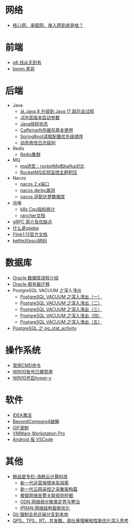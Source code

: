 # 网络
- [核心网、承载网、接入网到底是啥？](https://zhuanlan.zhihu.com/p/661939774)


# 前端
- [g6 线从无到有](https://antv-g6.gitee.io/zh/docs/manual/middle/animation#%E7%BA%BF%E4%BB%8E%E6%97%A0%E5%88%B0%E6%9C%897)
- [bpmn 差异](https://demo.bpmn.io/diff)


# 后端
- Java
	- [从 Java 8 升级到 Java 17 踩坑全过程](https://zhuanlan.zhihu.com/p/581538315)
	- [JDK高版本启动参数](https://zhuanlan.zhihu.com/p/528949267)
	- [Java线程状态](https://www.uml-diagrams.org/java-thread-uml-state-machine-diagram-example.html)
	- [Caffeine内存缓存基本使用](https://juejin.cn/post/7213733567606898745)
	- [SpringBoot读取配置优先级顺序](https://juejin.cn/post/7366532063342198822)
	- [动态修改日志级别](https://juejin.cn/post/7270871863161831480)
- Redis
	- [Redis集群](https://juejin.cn/post/7398050590591336484)
- MQ
	- [mq选型：rocketMq和kafka对比](https://zhuanlan.zhihu.com/p/163246737)
	- [RocketMQ实现监控主题积压](https://blog.csdn.net/c614756zhang/article/details/77140694)
- Nacos
	- [nacos 2.x端口](https://nacos.io/en/blog/faq/nacos-user-question-history15295)
	- [nacos derby漏洞](https://nacos.io/blog/announcement-derby-ops-api/)
	- [nacos 适配达梦数据库](https://juejin.cn/post/7441853217523122185)
- 运维
	- [k8s Cpu指标统计](https://www.cnblogs.com/apink/p/15767687.html)
	- [rancher文档](https://ranchermanager.docs.rancher.com/v2.0-v2.4/explanations/integrations-in-rancher/cluster-monitoring/expression#workload-cpu-utilization)
- [gRPC 简介及优缺点](https://www.jianshu.com/p/5f664efd5798)
- [什么是zeebe](https://juejin.cn/post/6907460030652481549)
- [Flink1.13官方文档](https://nightlies.apache.org/flink/flink-docs-release-1.13/docs/try-flink/local_installation/)
- [kettle对ascii转码](https://blog.csdn.net/Jack_Roy/article/details/104038795)


# 数据库
- [Oracle 数据库进程介绍](https://blogs.oracle.com/database4cn/post/oracle-crsgi)
- [Oracle 服务器迁移](https://www.cnblogs.com/dbadaily/p/oracle-migration.html)
- PostgreSQL VACUUM 之深入浅出
	- [PostgreSQL VACUUM 之深入浅出（一）](https://www.cnblogs.com/dbadaily/p/vacuum1.html)
	- [PostgreSQL VACUUM 之深入浅出（二）](https://www.cnblogs.com/dbadaily/p/vacuum2.html)
	- [PostgreSQL VACUUM 之深入浅出（三）](https://www.cnblogs.com/dbadaily/p/vacuum3.html)
	- [PostgreSQL VACUUM 之深入浅出（四）](https://www.cnblogs.com/dbadaily/p/vacuum4.html)
	- [PostgreSQL VACUUM 之深入浅出（五）](https://www.cnblogs.com/dbadaily/p/vacuum5.html)
- [PostgreSQL 之 pg_stat_activity](https://www.cnblogs.com/zhuminghui/p/14421501.html)


# 操作系统
- [常用CMD命令](https://www.cnblogs.com/tjane/p/16776042.html)
- [WIN10账号已被禁用](https://zhuanlan.zhihu.com/p/624498966)
- [WIN10开启hyper-v](https://www.cnblogs.com/woods1815/p/15645611.html)


# 软件
- [IDEA激活](https://zhile.io/2020/11/18/jetbrains-eval-reset-deprecated.html)
- [BeyondCompare4破解](https://zhuanlan.zhihu.com/p/374367159)
- [GIF录制](https://blog.bahraniapps.com/gifcam/#download)
- [VMWare Workstation Pro](https://www.sysgeek.cn/install-vmware-workstation-pro/)
- [Android 版 VSCode ](https://mp.weixin.qq.com/s/VABytkDsLnhwfyRgm_5gFw)


# 其他
- [鲸品堂专栏-浩鲸云计算科技](https://www.infoq.cn/profile/57B71C56BBDE00/publish/all)
	- [新一代运营保障体系探索](https://xie.infoq.cn/article/e15c06107ff46ac7a16532035)
	- [新一代云网采控之采集架构篇](https://xie.infoq.cn/article/5da20c56e38d20aa696951d95)
	- [极智网络告警关联规则挖掘](https://xie.infoq.cn/article/5db0b7f738995267472c82c3c)
	- [ODN 网络弱光聚类定界与整治](https://xie.infoq.cn/article/798005323003c62461528624c)
	-	[IPRAN 网络结构智能优化](https://xie.infoq.cn/article/f231ea434d3ca1ac0baa95475)
- [Git 强制合并远端分支到本地](https://kimi.moonshot.cn/share/cqu3ocqesepposkp16t0)
- [QPS、TPS、RT、并发数、吞吐量理解和性能优化深入思考](https://developer.aliyun.com/article/979953)

